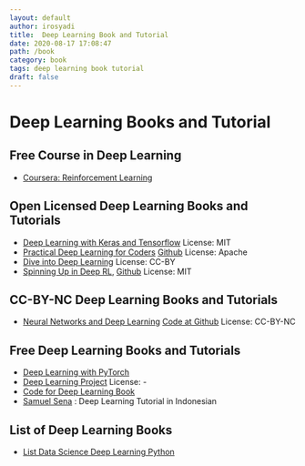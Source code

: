 ```yaml
---
layout: default
author: irosyadi
title:  Deep Learning Book and Tutorial
date: 2020-08-17 17:08:47
path: /book
category: book
tags: deep learning book tutorial
draft: false
---
```


# Deep Learning Books and Tutorial

## Free Course in Deep Learning
- [Coursera: Reinforcement Learning](https://www.coursera.org/specializations/reinforcement-learning)

## Open Licensed Deep Learning Books and Tutorials
- [Deep Learning with Keras and Tensorflow](https://github.com/leriomaggio/deep-learning-keras-tensorflow) License: MIT
- [Practical Deep Learning for Coders](https://course.fast.ai/) [Github](https://github.com/fastai/course-v3) License: Apache
- [Dive into Deep Learning](http://d2l.ai/) License: CC-BY
- [Spinning Up in Deep RL](https://spinningup.openai.com/en/latest/user/introduction.html), [Github](https://github.com/openai/spinningup) License: MIT

## CC-BY-NC Deep Learning Books and Tutorials
- [Neural Networks and Deep Learning](http://neuralnetworksanddeeplearning.com/) [Code at Github](https://github.com/mnielsen/neural-networks-and-deep-learning) License: CC-BY-NC

## Free Deep Learning Books and Tutorials
- [Deep Learning with PyTorch](https://www.manning.com/books/deep-learning-with-pytorch)
- [Deep Learning Project](https://spandan-madan.github.io/DeepLearningProject/) License: -
- [Code for Deep Learning Book](https://github.com/rasbt/deep-learning-book)
- [Samuel Sena](https://medium.com/@samuelsena/pengenalan-deep-learning-8fbb7d8028ac) : Deep Learning Tutorial in Indonesian

## List of Deep Learning Books
- [List Data Science Deep Learning Python](https://www.theinsaneapp.com/2020/08/free-data-science-deep-learning-python-ebooks.html)